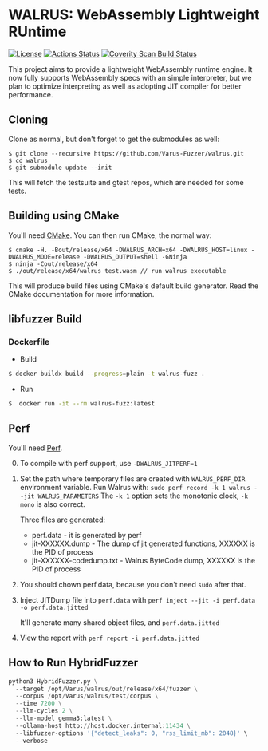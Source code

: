 # WALRUS: WebAssembly Lightweight RUntime

[![License](https://img.shields.io/badge/License-Apache_2.0-blue.svg)](https://opensource.org/licenses/Apache-2.0)
[![Actions Status](https://github.com/Samsung/walrus/actions/workflows/actions.yml/badge.svg)](https://github.com/Samsung/walrus/actions)
[![Coverity Scan Build Status](https://scan.coverity.com/projects/26942/badge.svg)](https://scan.coverity.com/projects/samsung-walrus)

This project aims to provide a lightweight WebAssembly runtime engine. It now fully supports WebAssembly specs with an simple interpreter, but we plan to optimize interpreting as well as adopting JIT compiler for better performance.

## Cloning

Clone as normal, but don't forget to get the submodules as well:

```console
$ git clone --recursive https://github.com/Varus-Fuzzer/walrus.git
$ cd walrus
$ git submodule update --init
```

This will fetch the testsuite and gtest repos, which are needed for some tests.

## Building using CMake

You'll need [CMake](https://cmake.org). You can then run CMake, the normal way:

```console
$ cmake -H. -Bout/release/x64 -DWALRUS_ARCH=x64 -DWALRUS_HOST=linux -DWALRUS_MODE=release -DWALRUS_OUTPUT=shell -GNinja
$ ninja -Cout/release/x64
$ ./out/release/x64/walrus test.wasm // run walrus executable
```

This will produce build files using CMake's default build generator. Read the
CMake documentation for more information.

## libfuzzer Build

### Dockerfile

- Build

```sh
$ docker buildx build --progress=plain -t walrus-fuzz .
```

- Run

```sh
$  docker run -it --rm walrus-fuzz:latest 
```

## Perf

You'll need [Perf](https://perf.wiki.kernel.org/index.php/Main_Page).

0. To compile with perf support, use `-DWALRUS_JITPERF=1`

1. Set the path where temporary files are created with `WALRUS_PERF_DIR` environment variable.
   Run Walrus with: `sudo perf record -k 1 walrus --jit WALRUS_PARAMETERS`
   The `-k 1` option sets the monotonic clock, `-k mono` is also correct.

    Three files are generated:
   - perf.data - it is generated by perf
   - jit-XXXXXX.dump - The dump of jit generated functions, XXXXXX is the PID of process
   - jit-XXXXXX-codedump.txt - Walrus ByteCode dump, XXXXXX is the PID of process

2. You should chown perf.data, because you don't need `sudo` after that.

3. Inject JITDump file into `perf.data` with `perf inject --jit -i perf.data -o perf.data.jitted`

    It'll generate many shared object files, and `perf.data.jitted`

4. View the report with `perf report -i perf.data.jitted`

## How to Run HybridFuzzer
```python
python3 HybridFuzzer.py \
  --target /opt/Varus/walrus/out/release/x64/fuzzer \
  --corpus /opt/Varus/walrus/test/corpus \
  --time 7200 \
  --llm-cycles 2 \
  --llm-model gemma3:latest \
  --ollama-host http://host.docker.internal:11434 \
  --libfuzzer-options '{"detect_leaks": 0, "rss_limit_mb": 2048}' \
  --verbose
```
